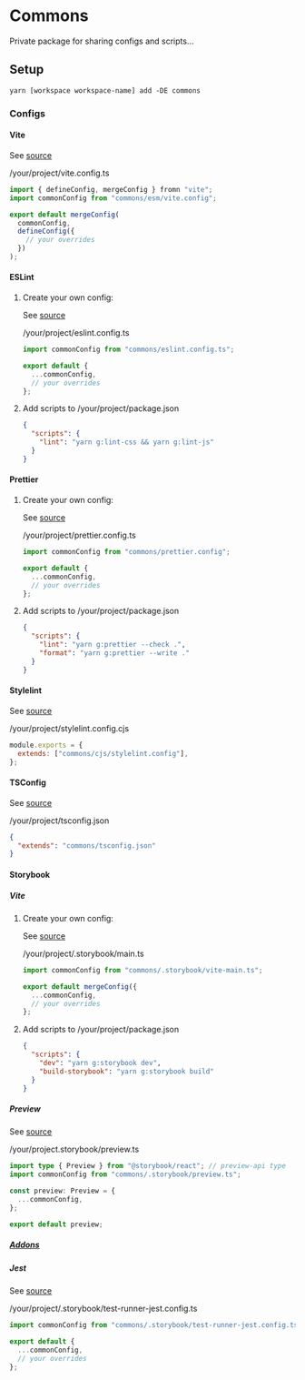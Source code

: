 # Commons

Private package for sharing configs and scripts...

## Setup

```
yarn [workspace workspace-name] add -DE commons
```

### Configs

#### Vite

See [source](vite.config.ts)

/your/project/vite.config.ts

```js
import { defineConfig, mergeConfig } fromn "vite";
import commonConfig from "commons/esm/vite.config";

export default mergeConfig(
  commonConfig,
  defineConfig({
    // your overrides
  })
);
```

#### ESLint

1. Create your own config:

   See [source](eslint.config.ts)

   /your/project/eslint.config.ts

   ```ts
   import commonConfig from "commons/eslint.config.ts";

   export default {
     ...commonConfig,
     // your overrides
   };
   ```

2. Add scripts to /your/project/package.json

   ```json
   {
     "scripts": {
       "lint": "yarn g:lint-css && yarn g:lint-js"
     }
   }
   ```

#### Prettier

1. Create your own config:

   See [source](prettier.config.ts)

   /your/project/prettier.config.ts

   ```ts
   import commonConfig from "commons/prettier.config";

   export default {
     ...commonConfig,
     // your overrides
   };
   ```

2. Add scripts to /your/project/package.json

   ```json
   {
     "scripts": {
       "lint": "yarn g:prettier --check .",
       "format": "yarn g:prettier --write ."
     }
   }
   ```

#### Stylelint

See [source](stylelint.config.ts)

/your/project/stylelint.config.cjs

```cjs
module.exports = {
  extends: ["commons/cjs/stylelint.config"],
};
```

#### TSConfig

See [source](tsconfig.js)

/your/project/tsconfig.json

```json
{
  "extends": "commons/tsconfig.json"
}
```

#### Storybook

##### Vite

1. Create your own config:

   See [source](.storybook/vite-main.ts)

   /your/project/.storybook/main.ts

   ```ts
   import commonConfig from "commons/.storybook/vite-main.ts";

   export default mergeConfig({
     ...commonConfig,
     // your overrides
   };
   ```

2. Add scripts to /your/project/package.json

   ```json
   {
     "scripts": {
       "dev": "yarn g:storybook dev",
       "build-storybook": "yarn g:storybook build"
     }
   }
   ```

##### Preview

See [source](.storybook/preview.ts)

/your/project.storybook/preview.ts

```ts
import type { Preview } from "@storybook/react"; // preview-api type
import commonConfig from "commons/.storybook/preview.ts";

const preview: Preview = {
  ...commonConfig,
};

export default preview;
```

##### [Addons](.storybook/addons/README.md)

##### Jest

See [source](.storybook/test-runner-jest.config.ts)

/your/project/.storybook/test-runner-jest.config.ts

```ts
import commonConfig from "commons/.storybook/test-runner-jest.config.ts";

export default {
  ...commonConfig,
  // your overrides
};
```
